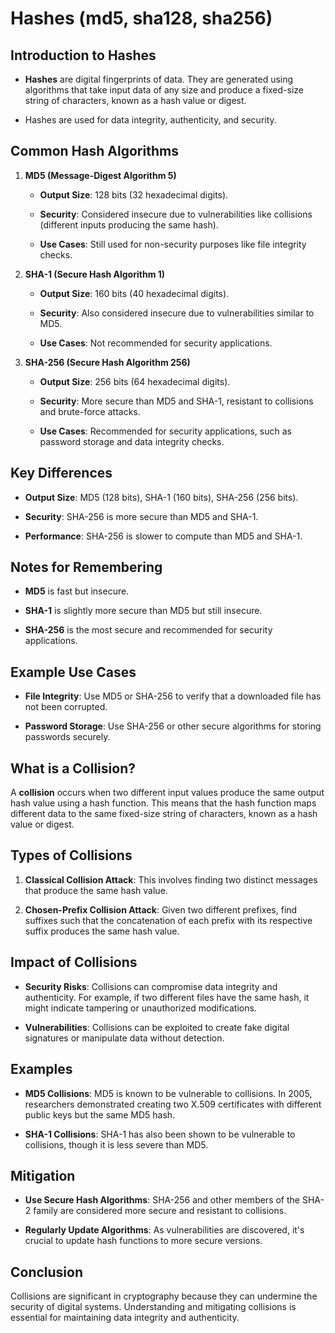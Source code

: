 # Hashes (md5, sha128, sha256)

## Introduction to Hashes

- **Hashes** are digital fingerprints of data. They are generated using algorithms that take input data of any size and produce a fixed-size string of characters, known as a hash value or digest.
    
- Hashes are used for data integrity, authenticity, and security.
    

## Common Hash Algorithms

1. **MD5 (Message-Digest Algorithm 5)**
    
    - **Output Size**: 128 bits (32 hexadecimal digits).
        
    - **Security**: Considered insecure due to vulnerabilities like collisions (different inputs producing the same hash).
        
    - **Use Cases**: Still used for non-security purposes like file integrity checks.
        
2. **SHA-1 (Secure Hash Algorithm 1)**
    
    - **Output Size**: 160 bits (40 hexadecimal digits).
        
    - **Security**: Also considered insecure due to vulnerabilities similar to MD5.
        
    - **Use Cases**: Not recommended for security applications.
        
3. **SHA-256 (Secure Hash Algorithm 256)**
    
    - **Output Size**: 256 bits (64 hexadecimal digits).
        
    - **Security**: More secure than MD5 and SHA-1, resistant to collisions and brute-force attacks.
        
    - **Use Cases**: Recommended for security applications, such as password storage and data integrity checks.
        

## Key Differences

- **Output Size**: MD5 (128 bits), SHA-1 (160 bits), SHA-256 (256 bits).
    
- **Security**: SHA-256 is more secure than MD5 and SHA-1.
    
- **Performance**: SHA-256 is slower to compute than MD5 and SHA-1.
    

## Notes for Remembering

- **MD5** is fast but insecure.
    
- **SHA-1** is slightly more secure than MD5 but still insecure.
    
- **SHA-256** is the most secure and recommended for security applications.
    

## Example Use Cases

- **File Integrity**: Use MD5 or SHA-256 to verify that a downloaded file has not been corrupted.
    
- **Password Storage**: Use SHA-256 or other secure algorithms for storing passwords securely.

## What is a Collision?

A **collision** occurs when two different input values produce the same output hash value using a hash function. This means that the hash function maps different data to the same fixed-size string of characters, known as a hash value or digest.

## Types of Collisions

1. **Classical Collision Attack**: This involves finding two distinct messages that produce the same hash value.
    
2. **Chosen-Prefix Collision Attack**: Given two different prefixes, find suffixes such that the concatenation of each prefix with its respective suffix produces the same hash value.
    
## Impact of Collisions

- **Security Risks**: Collisions can compromise data integrity and authenticity. For example, if two different files have the same hash, it might indicate tampering or unauthorized modifications.
    
- **Vulnerabilities**: Collisions can be exploited to create fake digital signatures or manipulate data without detection.
    

## Examples

- **MD5 Collisions**: MD5 is known to be vulnerable to collisions. In 2005, researchers demonstrated creating two X.509 certificates with different public keys but the same MD5 hash.
    
- **SHA-1 Collisions**: SHA-1 has also been shown to be vulnerable to collisions, though it is less severe than MD5.
    

## Mitigation

- **Use Secure Hash Algorithms**: SHA-256 and other members of the SHA-2 family are considered more secure and resistant to collisions.
    
- **Regularly Update Algorithms**: As vulnerabilities are discovered, it's crucial to update hash functions to more secure versions.
    

## Conclusion

Collisions are significant in cryptography because they can undermine the security of digital systems. Understanding and mitigating collisions is essential for maintaining data integrity and authenticity.